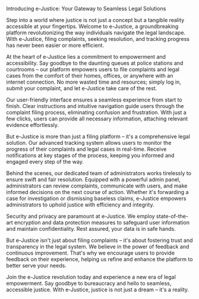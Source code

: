Introducing e-Justice: Your Gateway to Seamless Legal Solutions

Step into a world where justice is not just a concept but a tangible reality accessible at your fingertips. Welcome to e-Justice, a groundbreaking platform revolutionizing the way individuals navigate the legal landscape. With e-Justice, filing complaints, seeking resolution, and tracking progress has never been easier or more efficient.

At the heart of e-Justice lies a commitment to empowerment and accessibility. Say goodbye to the daunting queues at police stations and courtrooms – our platform empowers users to file complaints and legal cases from the comfort of their homes, offices, or anywhere with an internet connection. No more wasted time and resources; simply log in, submit your complaint, and let e-Justice take care of the rest.

Our user-friendly interface ensures a seamless experience from start to finish. Clear instructions and intuitive navigation guide users through the complaint filing process, eliminating confusion and frustration. With just a few clicks, users can provide all necessary information, attaching relevant evidence effortlessly.

But e-Justice is more than just a filing platform – it's a comprehensive legal solution. Our advanced tracking system allows users to monitor the progress of their complaints and legal cases in real-time. Receive notifications at key stages of the process, keeping you informed and engaged every step of the way.

Behind the scenes, our dedicated team of administrators works tirelessly to ensure swift and fair resolution. Equipped with a powerful admin panel, administrators can review complaints, communicate with users, and make informed decisions on the next course of action. Whether it's forwarding a case for investigation or dismissing baseless claims, e-Justice empowers administrators to uphold justice with efficiency and integrity.

Security and privacy are paramount at e-Justice. We employ state-of-the-art encryption and data protection measures to safeguard user information and maintain confidentiality. Rest assured, your data is in safe hands.

But e-Justice isn't just about filing complaints – it's about fostering trust and transparency in the legal system. We believe in the power of feedback and continuous improvement. That's why we encourage users to provide feedback on their experience, helping us refine and enhance the platform to better serve your needs.

Join the e-Justice revolution today and experience a new era of legal empowerment. Say goodbye to bureaucracy and hello to seamless, accessible justice. With e-Justice, justice is not just a dream – it's a reality.
